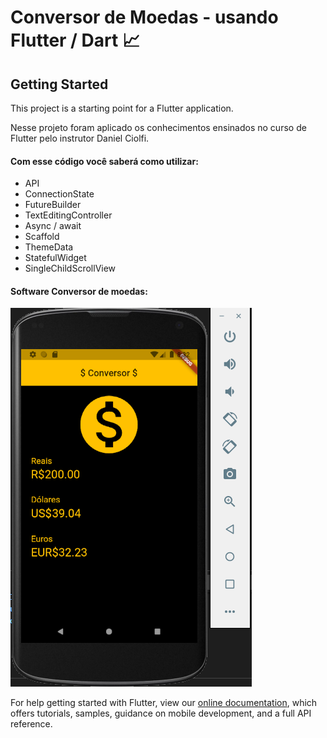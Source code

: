 # Conversor de Moedas - usando Flutter / Dart :chart_with_upwards_trend:

## Getting Started

This project is a starting point for a Flutter application.

Nesse projeto foram aplicado os conhecimentos ensinados no curso de Flutter pelo instrutor Daniel Ciolfi.

#### Com esse código você saberá como utilizar:

- API 
- ConnectionState
- FutureBuilder
- TextEditingController
- Async / await
- Scaffold
- ThemeData
- StatefulWidget
- SingleChildScrollView

#### Software Conversor de moedas:

![Software](https://github.com/camimassaneiro/Conversor-de-moedas-FLUTTER---DART/blob/master/Conversor.PNG)

For help getting started with Flutter, view our
[online documentation](https://flutter.dev/docs), which offers tutorials,
samples, guidance on mobile development, and a full API reference.
